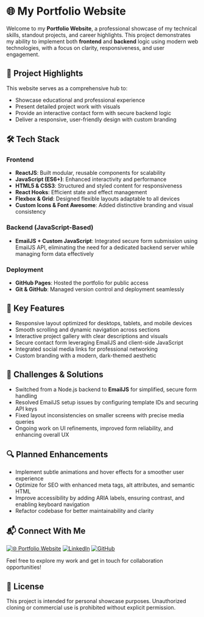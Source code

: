 # 🌐 My Portfolio Website

Welcome to my **Portfolio Website**, a professional showcase of my technical skills, standout projects, and career highlights. This project demonstrates my ability to implement both **frontend** and **backend** logic using modern web technologies, with a focus on clarity, responsiveness, and user engagement.

## 🌟 Project Highlights

This website serves as a comprehensive hub to:
- Showcase educational and professional experience
- Present detailed project work with visuals
- Provide an interactive contact form with secure backend logic
- Deliver a responsive, user-friendly design with custom branding

## 🛠️ Tech Stack

### Frontend
- **ReactJS**: Built modular, reusable components for scalability  
- **JavaScript (ES6+)**: Enhanced interactivity and performance  
- **HTML5 & CSS3**: Structured and styled content for responsiveness  
- **React Hooks**: Efficient state and effect management  
- **Flexbox & Grid**: Designed flexible layouts adaptable to all devices  
- **Custom Icons & Font Awesome**: Added distinctive branding and visual consistency

### Backend (JavaScript-Based)
- **EmailJS + Custom JavaScript**: Integrated secure form submission using EmailJS API, eliminating the need for a dedicated backend server while managing form data effectively

### Deployment
- **GitHub Pages**: Hosted the portfolio for public access  
- **Git & GitHub**: Managed version control and deployment seamlessly

## 🚀 Key Features
- Responsive layout optimized for desktops, tablets, and mobile devices  
- Smooth scrolling and dynamic navigation across sections  
- Interactive project gallery with clear descriptions and visuals  
- Secure contact form leveraging EmailJS and client-side JavaScript  
- Integrated social media links for professional networking  
- Custom branding with a modern, dark-themed aesthetic

## 🐞 Challenges & Solutions
- Switched from a Node.js backend to **EmailJS** for simplified, secure form handling  
- Resolved EmailJS setup issues by configuring template IDs and securing API keys  
- Fixed layout inconsistencies on smaller screens with precise media queries  
- Ongoing work on UI refinements, improved form reliability, and enhancing overall UX

## 🔍 Planned Enhancements
- Implement subtle animations and hover effects for a smoother user experience  
- Optimize for SEO with enhanced meta tags, alt attributes, and semantic HTML  
- Improve accessibility by adding ARIA labels, ensuring contrast, and enabling keyboard navigation  
- Refactor codebase for better maintainability and clarity

## 📬 Connect With Me

[![🌐 Portfolio Website](https://img.shields.io/badge/🌐-Portfolio-000?style=for-the-badge)](https://dhrumiprajapati.github.io/Portfolio/)  [![LinkedIn](https://img.shields.io/badge/LinkedIn-blue?logo=linkedin&style=for-the-badge)](https://www.linkedin.com/in/your-linkedin-profile)  [![GitHub](https://img.shields.io/badge/GitHub-black?logo=github&style=for-the-badge)](https://github.com/dhrumiprajapati)  

Feel free to explore my work and get in touch for collaboration opportunities!

## 📄 License
This project is intended for personal showcase purposes. Unauthorized cloning or commercial use is prohibited without explicit permission.
